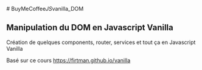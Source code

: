 #   B u y M e C o f f e e _ J S _ v a n i l l a _ D O M 
 
## Manipulation du DOM en Javascript Vanilla

Création de quelques components, router, services et tout ça en Javascript Vanilla


Basé sur ce cours
https://firtman.github.io/vanilla
 
